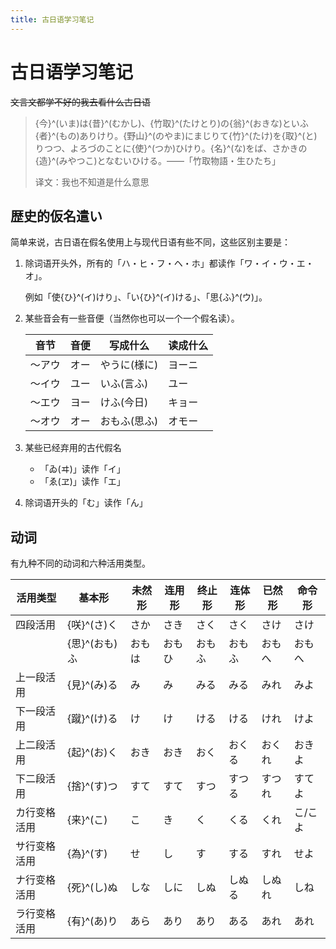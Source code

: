 ```yaml
---
title: 古日语学习笔记
---
```


# 古日语学习笔记

<script setup>
import VueMetadata from "@/components/metadata/Metadata.vue"
</script>

<vue-metadata author="swwind" time="2023-6-15">
</vue-metadata>

~~文言文都学不好的我去看什么古日语~~

<!-- prettier-ignore -->
> {今}^(いま)は{昔}^(むかし)、{竹取}^(たけとり)の{翁}^(おきな)といふ{者}^(もの)ありけり。{野山}^(のやま)にまじりて{竹}^(たけ)を{取}^(と)りつつ、よろづのことに{使}^(つか)ひけり。{名}^(な)をば、さかきの{造}^(みやつこ)となむいひける。——「竹取物語・生ひたち」
>
> 译文：<span class="truth" title="你知道的太多了">我也不知道是什么意思</span>

## 歴史的仮名遣い

简单来说，古日语在假名使用上与现代日语有些不同，这些区别主要是：

1. 除词语开头外，所有的「ハ・ヒ・フ・ヘ・ホ」都读作「ワ・イ・ウ・エ・オ」。

   例如「使{ひ}^(イ)けり」、「い{ひ}^(イ)ける」、「思{ふ}^(ウ)」。

2. 某些音会有一些音便（当然你也可以一个一个假名读）。

   | 音节   | 音便 | 写成什么     | 读成什么 |
   | ------ | ---- | ------------ | -------- |
   | 〜アウ | オー | やうに(様に) | ヨーニ   |
   | 〜イウ | ユー | いふ(言ふ)   | ユー     |
   | 〜エウ | ヨー | けふ(今日)   | キョー   |
   | 〜オウ | オー | おもふ(思ふ) | オモー   |

3. 某些已经弃用的古代假名

   - 「ゐ(ヰ)」读作「イ」
   - 「ゑ(ヱ)」读作「エ」

4. 除词语开头的「む」读作「ん」

## 动词

有九种不同的动词和六种活用类型。

| 活用类型     | 基本形        | 未然形 | 连用形 | 终止形 | 连体形 | 已然形 | 命令形  |
| ------------ | ------------- | ------ | ------ | ------ | ------ | ------ | ------- |
| 四段活用     | {咲}^(さ)く   | さか   | さき   | さく   | さく   | さけ   | さけ    |
|              | {思}^(おも)ふ | おもは | おもひ | おもふ | おもふ | おもへ | おもへ  |
| 上一段活用   | {見}^(み)る   | み     | み     | みる   | みる   | みれ   | みよ    |
| 下一段活用   | {蹴}^(け)る   | け     | け     | ける   | ける   | けれ   | けよ    |
| 上二段活用   | {起}^(お)く   | おき   | おき   | おく   | おくる | おくれ | おきよ  |
| 下二段活用   | {捨}^(す)つ   | すて   | すて   | すつ   | すつる | すつれ | すてよ  |
| カ行变格活用 | {来}^(こ)     | こ     | き     | く     | くる   | くれ   | こ/こよ |
| サ行变格活用 | {為}^(す)     | せ     | し     | す     | する   | すれ   | せよ    |
| ナ行变格活用 | {死}^(し)ぬ   | しな   | しに   | しぬ   | しぬる | しぬれ | しね    |
| ラ行变格活用 | {有}^(あ)り   | あら   | あり   | あり   | ある   | あれ   | あれ    |
